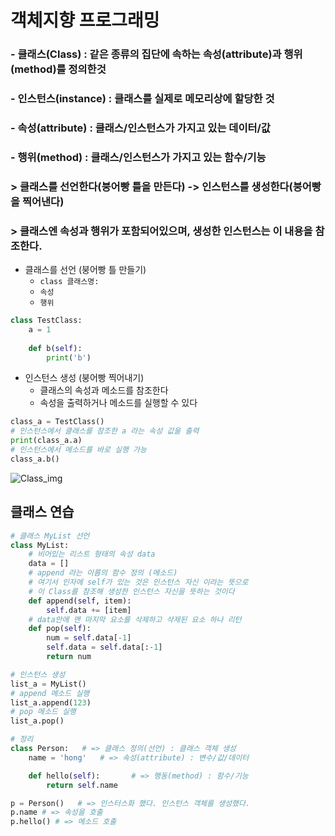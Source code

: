 # 객체지향 프로그래밍

### - 클래스(Class) : 같은 종류의 집단에 속하는 속성(attribute)과 행위(method)를 정의한것 
### - 인스턴스(instance) : 클래스를 실제로 메모리상에 할당한 것
### - 속성(attribute) : 클래스/인스턴스가 가지고 있는 데이터/값
### - 행위(method) : 클래스/인스턴스가 가지고 있는 함수/기능

### > 클래스를 선언한다(붕어빵 틀을 만든다) -> 인스턴스를 생성한다(붕어빵을 찍어낸다) <br>
### > 클래스엔 속성과 행위가 포함되어있으며, 생성한 인스턴스는 이 내용을 참조한다.


- 클래스를 선언 (붕어빵 틀 만들기)
    - `class 클래스명:`
    - `속성`
    - `행위`
```python
class TestClass:
    a = 1
    
    def b(self):
        print('b')
```

- 인스턴스 생성 (붕어빵 찍어내기)
    - 클래스의 속성과 메소드를 참조한다
    - 속성을 출력하거나 메소드를 실행할 수 있다
```python
class_a = TestClass()
# 인스턴스에서 클래스를 참조한 a 라는 속성 값을 출력
print(class_a.a)
# 인스턴스에서 메소드를 바로 실행 가능 
class_a.b()
```    
![Class_img](./assets/Class.PNG)
## 클래스 연습

```python
# 클래스 MyList 선언
class MyList:
    # 비어있는 리스트 형태의 속성 data
    data = []
    # append 라는 이름의 함수 정의 (메소드)
    # 여기서 인자에 self가 있는 것은 인스턴스 자신 이라는 뜻으로
    # 이 Class를 참조해 생성한 인스턴스 자신을 뜻하는 것이다
    def append(self, item):
        self.data += [item]
    # data안에 맨 마지막 요소를 삭제하고 삭제된 요소 하나 리턴
    def pop(self):
        num = self.data[-1]
        self.data = self.data[:-1]
        return num
```
```python
# 인스턴스 생성
list_a = MyList()
# append 메소드 실행
list_a.append(123) 
# pop 메소드 실행
list_a.pop()
```

```python
# 정리
class Person:   # => 클래스 정의(선언) : 클래스 객체 생성
    name = 'hong'   # => 속성(attribute) : 변수/값/데이터

    def hello(self):       # => 행동(method) : 함수/기능
        return self.name

p = Person()   # => 인스터스화 했다. 인스턴스 객체를 생성했다.
p.name # => 속성을 호출
p.hello() # => 메소드 호출
```